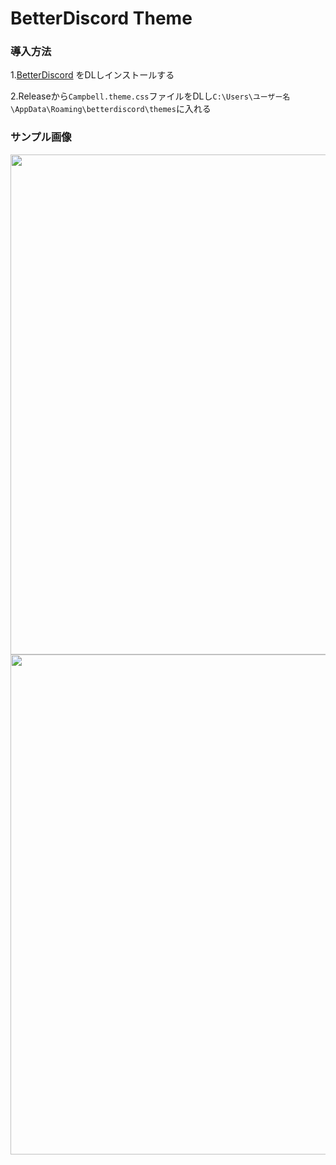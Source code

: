 # BetterDiscord Theme
### 導入方法
1.[BetterDiscord](https://betterdiscord.app/) をDLしインストールする

2.Releaseから`Campbell.theme.css`ファイルをDLし`C:\Users\ユーザー名\AppData\Roaming\betterdiscord\themes`に入れる

### サンプル画像
<img src="https://user-images.githubusercontent.com/82772868/137684687-52d7a57c-8285-4fb5-abdc-c2ccc4955ea6.jpg" width="800">
<img src="https://user-images.githubusercontent.com/82772868/137684978-7a118a79-c734-4c26-81d0-74289ab7155e.jpg" width="800">
